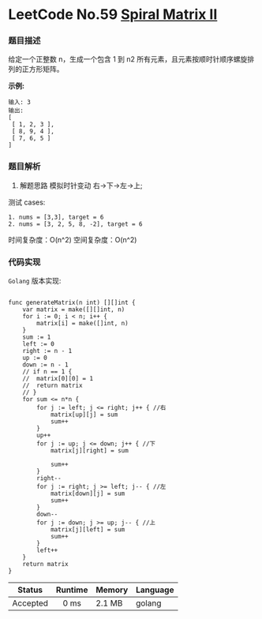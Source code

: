 # LeetCode No.59  [Spiral Matrix II](https://leetcode.com/problems/spiral-matrix-ii/)

### 题目描述

给定一个正整数 n，生成一个包含 1 到 n2 所有元素，且元素按顺时针顺序螺旋排列的正方形矩阵。

**示例:**

```
输入: 3
输出:
[
 [ 1, 2, 3 ],
 [ 8, 9, 4 ],
 [ 7, 6, 5 ]
]

```

### 题目解析
1. 解题思路 模拟时针变动 右->下->左->上;

测试 cases:

```
1. nums = [3,3], target = 6
2. nums = [3, 2, 5, 8, -2], target = 6
```
时间复杂度：O(n^2)
空间复杂度：O(n^2)


### 代码实现

`Golang` 版本实现:

```golang

func generateMatrix(n int) [][]int {
	var matrix = make([][]int, n)
	for i := 0; i < n; i++ {
		matrix[i] = make([]int, n)
	}
	sum := 1
	left := 0
	right := n - 1
	up := 0
	down := n - 1
	// if n == 1 {
	// 	matrix[0][0] = 1
	// 	return matrix
	// }
	for sum <= n*n {
		for j := left; j <= right; j++ { //右
			matrix[up][j] = sum
			sum++
		}
		up++
		for j := up; j <= down; j++ { //下
			matrix[j][right] = sum

			sum++
		}
		right--
		for j := right; j >= left; j-- { //左
			matrix[down][j] = sum
			sum++
		}
		down--
		for j := down; j >= up; j-- { //上
			matrix[j][left] = sum
			sum++
		}
		left++
	}
	return matrix
}

```

| Status | Runtime | Memory |Language|
|:-------:|:-------:|:------|:------|
|Accepted|0 ms|2.1 MB	 |golang|
